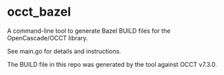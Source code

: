 # occt_bazel

A command-line tool to generate Bazel BUILD files for the OpenCascade/OCCT library.

See main.go for details and instructions.

The BUILD file in this repo was generated by the tool against OCCT v7.3.0.
